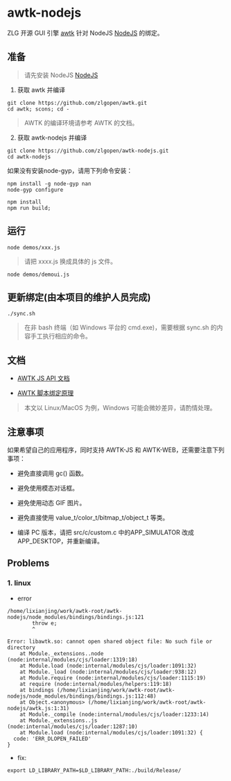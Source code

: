 # awtk-nodejs

ZLG 开源 GUI 引擎 [awtk](https://github.com/zlgopen/awtk) 针对 NodeJS [NodeJS](https://nodejs.org) 的绑定。

## 准备

> 请先安装 NodeJS [NodeJS](https://nodejs.org)

1. 获取 awtk 并编译

```
git clone https://github.com/zlgopen/awtk.git
cd awtk; scons; cd -
```

> AWTK 的编译环境请参考 AWTK 的文档。

2. 获取 awtk-nodejs 并编译

```
git clone https://github.com/zlgopen/awtk-nodejs.git
cd awtk-nodejs
```

如果没有安装node-gyp，请用下列命令安装：

```
npm install -g node-gyp nan
node-gyp configure
```

```
npm install
npm run build;
```

## 运行

```
node demos/xxx.js
```

> 请把 xxxx.js 换成具体的 js 文件。

```
node demos/demoui.js
```

## 更新绑定(由本项目的维护人员完成)

```
./sync.sh
```

> 在非 bash 终端（如 Windows 平台的 cmd.exe)，需要根据 sync.sh 的内容手工执行相应的命令。

## 文档

* [AWTK JS API 文档](https://github.com/zlgopen/awtk-binding/tree/master/docs/js)

* [AWTK 脚本绑定原理](https://github.com/zlgopen/awtk/blob/master/docs/script_binding.md)


> 本文以 Linux/MacOS 为例，Windows 可能会微妙差异，请酌情处理。

## 注意事项

如果希望自己的应用程序，同时支持 AWTK-JS 和 AWTK-WEB，还需要注意下列事项：

* 避免直接调用 gc() 函数。

* 避免使用模态对话框。

* 避免使用动态 GIF 图片。

* 避免直接使用 value\_t/color\_t/bitmap\_t/object\_t 等类。

* 编译 PC 版本，请把 src/c/custom.c 中的APP\_SIMULATOR 改成 APP\_DESKTOP，并重新编译。

## Problems

### 1. linux 

* error

```
/home/lixianjing/work/awtk-root/awtk-nodejs/node_modules/bindings/bindings.js:121
        throw e;
        ^

Error: libawtk.so: cannot open shared object file: No such file or directory
    at Module._extensions..node (node:internal/modules/cjs/loader:1319:18)
    at Module.load (node:internal/modules/cjs/loader:1091:32)
    at Module._load (node:internal/modules/cjs/loader:938:12)
    at Module.require (node:internal/modules/cjs/loader:1115:19)
    at require (node:internal/modules/helpers:119:18)
    at bindings (/home/lixianjing/work/awtk-root/awtk-nodejs/node_modules/bindings/bindings.js:112:48)
    at Object.<anonymous> (/home/lixianjing/work/awtk-root/awtk-nodejs/awtk.js:1:31)
    at Module._compile (node:internal/modules/cjs/loader:1233:14)
    at Module._extensions..js (node:internal/modules/cjs/loader:1287:10)
    at Module.load (node:internal/modules/cjs/loader:1091:32) {
  code: 'ERR_DLOPEN_FAILED'
}
```

* fix:

```
export LD_LIBRARY_PATH=$LD_LIBRARY_PATH:./build/Release/
```



